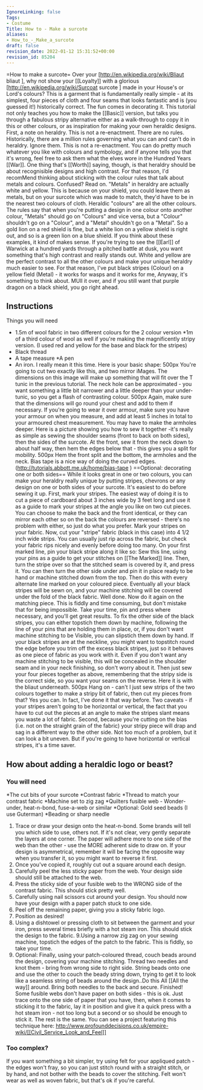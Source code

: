 ```yaml
---
IgnoreLinking: false
Tags:
- Costume
Title: How to - Make a surcote
aliases:
- How_to_-_Make_a_surcote
draft: false
revision_date: 2022-01-12 15:31:52+00:00
revision_id: 85204
---
```


=How to make a surcote=
Over your [http://en.wikipedia.org/wiki/Bliaut bliaut ], why not show your [[Loyalty]] with a glorious [http://en.wikipedia.org/wiki/Surcoat surcote ] made in your House's or Lord's colours? This is a garment that is fundamentally really simple - at its simplest, four pieces of cloth and four seams that looks fantastic and is (you guessed it!) historically correct. The fun comes in decorating it. This tutorial not only teaches you how to make the [[Basic]] version, but talks you through a fabulous stripy alternative either as a walk-through to copy it in this or other colours, or as inspiration for making your own heraldic designs.
First, a note on heraldry. This is not a re-enactment. There are no rules.
Historically, there are a million rules governing what you can and can't do in heraldry. Ignore them. This is not a re-enactment. You can do pretty much whatever you like with colours and symbology, and if anyone tells you that it's wrong, feel free to ask them what the elves wore in the Hundred Years [[War]]. One thing that's [[Worth]] saying, though, is that heraldry should be about recognisible designs and high contrast. For that reason, I'd recomMend thinking about sticking with the colour rules that talk about metals and colours. Confused? Read on.
"Metals" in heraldry are actually white and yellow. This is because on your shield, you could leave them as metals, but on your surcote which was made to match, they'd have to be in the nearest two colours of cloth. Heraldic "colours" are all the other colours. The rules say that when you're putting a design in one colour onto another colour, "Metals" should go on "Colours" and vice versa, but a "Colour" shouldn't go on a "Colour", and a "Metal" shouldn't go on a "Metal". So a gold lion on a red shield is fine, but a white lion on a yellow shield is right out, and so is a green lion on a blue shield. 
If you think about these examples, it kind of makes sense. If you're trying to see the [[Earl]] of Warwick at a hundred yards through a pitched battle at dusk, you want something that's high contrast and really stands out. White and yellow are the perfect contrast to all the other colours and make your unique heraldry much easier to see. For that reason, I've put black stripes (Colour) on a yellow field (Metal) - it works for wasps and it works for me,
Anyway, it's something to think about. MUll it over, and if you still want that purple dragon on a black shield, you go right ahead. 
## Instructions
Things you will need
* 1.5m of wool fabric in two different colours for the 2 colour version 
*1m of a third colour of wool as well if you're making the magnificently stripy version. (I used red and yellow for the base and black for the stripes)
* Black thread
* A tape measure
*A pen
* An iron. I really mean it this time.
Here is your basic shape:
500px
You're going to cut two exactly like this, and two mirror iMages. The dimensions on this image will make up something that will fit over the T tunic in the previous tutorial. The neck hole can be approximated - you want something a little bit narrower and a little deeper than your under-tunic, so you get a flash of contrasting colour.
500px
Again, make sure that the dimensions will go round your chest and add to them if necessary. If you're going to wear it over armour, make sure you have your armour on when you measure, and add at least 5 inches in total to your armoured chest measurement. You may have to make the armholes deeper.
Here is a picture showing you how to sew it together -it's really as simple as sewing the shoulder seams (front to back on both sides), then the sides of the surcote. At the front, sew it from the neck down to about half way, then hem the edges below that - this gives you a split for mobility. 
500px
Hem the front split and the bottom, the armholes and the neck. Bias tape is a nice way of doing the curved edges. (http://tutorials.abbott.me.uk/home/bias-tape )
==Optional: decorating one or both sides== 
While it looks great in one or two colours, you can make your heraldry really unique by putting stripes, chevrons or any design on one or both sides of your surcote. It's easiest to do before sewing it up.
First, mark your stripes. The easiest way of doing it is to cut a piece of cardboard about 3 inches wide by 3 feet long and use it as a guide to mark your stripes at the angle you like on two cut pieces. You can choose to make the back and the front identical, or they can mirror each other so on the back the colours are reversed - there's no problem with either, so just do what you prefer. Mark your stripes on your fabric.
Now, cut your "stripe" fabric (black in this case) into 4 1/2 inch wide strips. You can usually just rip across the fabric, but check your fabric rips nicely and evenly before doing too many. 
On your first marked line, pin your black stripe along it like so:
Sew this line, using your pins as a guide to get your stitches on [[The Marked]] line. 
Then, turn the stripe over so that the stitched seam is covered by it, and press it. 
You can then turn the other side under and pin it in place ready to be hand or machine stitched down from the top. 
Then do this with every alternate line marked on your coloured piece. 
Eventually all your black stripes will be sewn on, and your machine stitching will be covered under the fold of the black fabric. 
Well done. Now do it again on the matching piece. This is fiddly and time consuming, but don't mistake that for being impossible. Take your time, pin and press where necessary, and you'll get great results.
To fix the other side of the black stripes, you can either topstich them down by machine, following the line of your pins that are holding them in place, or, if you don't want machine stitching to be Visible, you can slipstich them down by hand.
If your black stripes are at the neckline, you might want to topstitch round the edge before you trim off the excess black stripes, just so it behaves as one piece of fabric as you work with it. Even if you don't want any machine stitching to be visible, this will be concealed in the shoulder seam and in your neck finishing, so don't worry about it. 
Then just sew your four pieces together as above, remembering that the stripy side is the correct side, so you want your seams on the reverse.
Here it is with the bliaut underneath. 
500px
Hang on - can't I just sew strips of the two colours together to make a stripy bit of fabric, then cut my pieces from that?
Yes you can. In fact, I've done it that way before. Two caveats - if your stripes aren't going to be horizontal or vertical, the fact that you have to cut out the pieces at an angle to make the stripes slant means you waste a lot of fabric. Second, because you're cutting on the bias (i.e. not on the straight grain of the fabric) your stripy piece will drap and sag in a different way to the other side. Not too much of a problem, but it can look a bit uneven. But if you're going to have horizontal or vertical stripes, it's a time saver.
## How about adding a heraldic logo or beast?
### You will need
*The cut bits of your surcote
*Contrast fabric 
*Thread to match your contrast fabric
*Machine set to zig zag
*Quilters fusible web - Wonder-under, heat-n-bond, fuse-a-web or similar
*Optional: Gold seed beads (I use Guterman)
*Beading or sharp needle
1. Trace or draw your design onto the heat-n-bond. Some brands will tell you which side to use, others not. If it's not clear, very gently separate the layers at one corner. The paper will adhere more to one side of the web than the other - use the MORE adherent side to draw on. If your design is asymmetrical, remember it will be facing the opposite way when you transfer it, so you might want to reverse it first.
2. Once you've copied it, roughly cut out a square around each design.
3. Carefully peel the less sticky paper from the web. Your design side should still be attached to the web.
4. Press the sticky side of your fusible web to the WRONG side of the contrast fabric. This should stick pretty well.
5. Carefully using nail scissors cut around your design. You should now have your design with a paper patch stuck to one side.
6. Peel off the remaining paper, giving you a sticky fabric logo.
7. Position as desired!
8. Using a dishtowel or pressing cloth to sit between the garment and your iron, press several times briefly with a hot steam iron. This should stick the design to the fabric.
9.Using a narrow zig zag on your sewing machine, topstich the edges of the patch to the fabric. This is fiddly, so take your time.
10. Optional: Finally, using your patch-coloured thread, couch beads around the design, covering your machine stitching. Thread two needles and knot them - bring from wrong side to right side. String beads onto one and use the other to couch the beady string down, trying to get it to look like a seamless string of beads around the design..Do this All [[All the way]] around. Bring both needles to the back and secure. Finished!
Some fusible webs don't have paper on both sides - this is ok. Just trace onto the one side of paper that you have, then, when it comes to sticking it to the fabric, lay it in position and give it a quick press with a hot steam iron - not too long but a second or so should be enough to stick it. The rest is the same.
You can see a project featuring this technique here:
http://www.profounddecisions.co.uk/empire-wiki/[[Civil_Service_Look_and_Feel]]
### Too complex?
If you want something a bit simpler, try using felt for your appliqued patch - the edges won't fray, so you can just stitch round with a straight stitch, or by hand, and not bother with the beads to cover the stitching. Felt won't wear as well as woven fabric, but that's ok if you're careful.